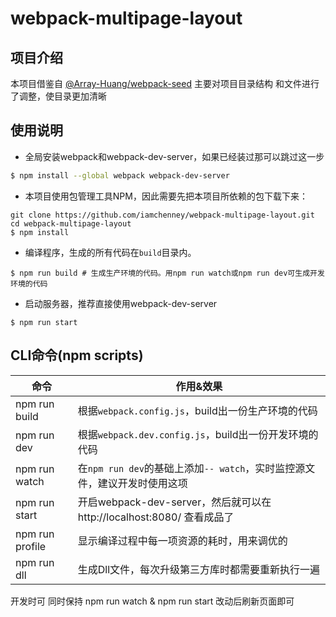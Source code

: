 # webpack-multipage-layout

## 项目介绍

本项目借鉴自 [@Array-Huang/webpack-seed](https://github.com/Array-Huang/webpack-seed) 主要对项目目录结构
和文件进行了调整，使目录更加清晰

## 使用说明
- 全局安装webpack和webpack-dev-server，如果已经装过那可以跳过这一步
```bash
$ npm install --global webpack webpack-dev-server
```

- 本项目使用包管理工具NPM，因此需要先把本项目所依赖的包下载下来：
```
git clone https://github.com/iamchenney/webpack-multipage-layout.git
cd webpack-multipage-layout
$ npm install
```

- 编译程序，生成的所有代码在`build`目录内。
```
$ npm run build # 生成生产环境的代码。用npm run watch或npm run dev可生成开发环境的代码
```

- 启动服务器，推荐直接使用webpack-dev-server
```
$ npm run start
```


## CLI命令(npm scripts)
| 命令            | 作用&效果          |
| --------------- | ------------- |
| npm run build   | 根据`webpack.config.js`，build出一份生产环境的代码 |
| npm run dev     | 根据`webpack.dev.config.js`，build出一份开发环境的代码 |
| npm run watch   | 在`npm run dev`的基础上添加`-- watch`，实时监控源文件，建议开发时使用这项 |
| npm run start   | 开启webpack-dev-server，然后就可以在 http://localhost:8080/ 查看成品了 |
| npm run profile | 显示编译过程中每一项资源的耗时，用来调优的 |
| npm run dll     | 生成Dll文件，每次升级第三方库时都需要重新执行一遍 |

开发时可 同时保持 npm run watch & npm run start 改动后刷新页面即可
